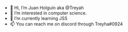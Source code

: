 - 👋 Hi, I’m Juan Holguin aka @Treyah
- 👀 I’m interested in computer science.
- 🌱 I’m currently learning JSS
- 📫 You can reach me on discord through Treyha#0924 
